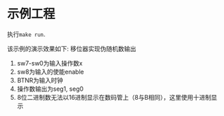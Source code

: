 # 示例工程

执行`make run`.

该示例的演示效果如下:
移位器实现伪随机数输出
1. sw7-sw0为输入操作数x
1. sw8为输入的使能enable
1. BTNR为输入时钟
1. 操作数输出为seg1, seg0
1. 8位二进制数无法以16进制显示在数码管上（8与B相同），这里使用十进制显示
